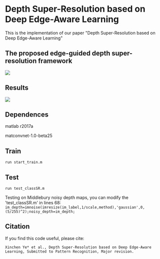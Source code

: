 # Depth Super-Resolution based on Deep Edge-Aware Learning

This is the implementation of our paper "Depth Super-Resolution based on Deep Edge-Aware Learning"
## The proposed edge-guided depth super-resolution framework
![](https://github.com/Sunbaoli/DSR/blob/master/code/fig2.png)

## Results
![](https://github.com/Sunbaoli/DSR/blob/master/code/fig1.png)

## Dependences

matlab r2017a

matconvnet-1.0-beta25

## Train
` run start_train.m `

## Test
` run test_classSR.m `

Testing on Middlebury noisy depth maps, you can modify the 'test_classSR.m' in lines 68:
` im_depth=imnoise(imresize(im_label,1/scale,method),'gaussian',0,(5/255)^2);noisy_depth=im_depth; `


## Citation 
If you find this code useful, please cite:

` Xinchen Ye* et al., Depth Super-Resolution based on Deep Edge-Aware Learning, Submitted to Pattern Recognition, Major revision. `


